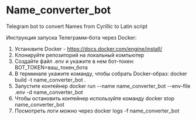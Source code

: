 # Name_converter_bot
Telegram bot to convert Names from Cyrillic to Latin script

Инструкция запуска Телеграмм-бота через Docker:

1. Установите Docker - https://docs.docker.com/engine/install/
2. Клонируйте репозиторий на локальный компьютер
3. Создайте файл .env и укажите в нем бот-токен: BOT_TOKEN=ваш_токен_бота
4. В терминале укажите команду, чтобы собрать Docker-образ: docker build -t name_converter_bot .
5. Запустите контейнер docker run --name name_converter_bot --env-file .env -d name_converter_bot
6. Чтобы остановить контейнер используйте команду docker stop name_converter_bot
7. Посмотреть логи можно через docker logs -f name_converter_bot 
